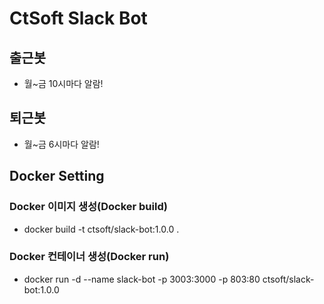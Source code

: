 # CtSoft Slack Bot

## 출근봇
- 월~금 10시마다 알람!

## 퇴근봇
- 월~금 6시마다 알람!

## Docker Setting

### Docker 이미지 생성(Docker build)
- docker build -t ctsoft/slack-bot:1.0.0 .

### Docker 컨테이너 생성(Docker run)
- docker run -d --name slack-bot -p 3003:3000 -p 803:80 ctsoft/slack-bot:1.0.0
